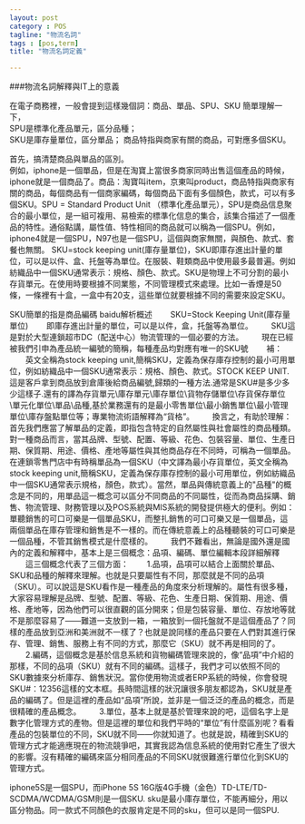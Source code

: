 ```yaml
---
layout: post
category : POS 
tagline: "物流名詞"
tags : [pos,term]
title: "物流名詞定義"

---
```


###物流名詞解釋與IT上的意義

在電子商務裡，一般會提到這樣幾個詞：商品、單品、SPU、SKU 簡單理解一下，  
SPU是標準化產品單元，區分品種；  
SKU是庫存量單位，區分單品；
商品特指與商家有關的商品，可對應多個SKU。  

首先，搞清楚商品與單品的區別。  
例如，iphone是一個單品，但是在淘寶上當很多商家同時出售這個產品的時候，iphone就是一個商品了。商品：淘寶叫item，京東叫product，商品特指與商家有關的商品，每個商品有一個商家編碼，每個商品下面有多個顏色，款式，可以有多個SKU。SPU = Standard Product Unit （標準化產品單元），SPU是商品信息聚合的最小單位，是一組可複用、易檢索的標準化信息的集合，該集合描述了一個產品的特性。通俗點講，屬性值、特性相同的商品就可以稱為一個SPU。例如，iphone4就是一個SPU，N97也是一個SPU，這個與商家無關，與顏色、款式、套餐也無關。 SKU=stock keeping unit(庫存量單位)，SKU即庫存進出計量的單位，可以是以件、盒、托盤等為單位。在服裝、鞋類商品中使用最多最普遍。例如紡織品中一個SKU通常表示：規格、顏色、款式。SKU是物理上不可分割的最小存貨單元。在使用時要根據不同業態，不同管理模式來處理。比如一香煙是50條，一條裡有十盒，一盒中有20支，這些單位就要根據不同的需要來設定SKU。

SKU簡單的指是商品編碼 baidu解析概述 　　SKU=Stock Keeping Unit(庫存量單位) 　　即庫存進出計量的單位，可以是以件，盒，托盤等為單位。 　　SKU這是對於大型連鎖超市DC（配送中心）物流管理的一個必要的方法。 　　現在已經被我們引申為產品統一編號的簡稱，每種產品均對應有唯一的SKU號 　　補： 　　英文全稱為stock keeping unit,簡稱SKU，定義為保存庫存控制的最小可用單位，例如紡織品中一個SKU通常表示：規格、顏色、款式。STOCK KEEP UNIT.這是客戶拿到商品放到倉庫後給商品編號,歸類的一種方法.通常是SKU#是多少多少這樣子.還有的譯為存貨單元\庫存單元\庫存單位\貨物存儲單位\存貨保存單位\單元化單位\單品\品種,基於業務還有的是最小零售單位\最小銷售單位\最小管理單位\庫存盤點單位等；專業物流術語解釋為“貨格”。 　　換言之，有助於理解：　　首先我們應當了解單品的定義，即指包含特定的自然屬性與社會屬性的商品種類。對一種商品而言，當其品牌、型號、配置、等級、花色、包裝容量、單位、生產日期、保質期、用途、價格、產地等屬性與其他商品存在不同時，可稱為一個單品。在連鎖零售門店中有時稱單品為一個SKU（中文譯為最小存貨單位，英文全稱為stock keeping unit,簡稱SKU，定義為保存庫存控制的最小可用單位，例如紡織品中一個SKU通常表示規格，顏色，款式）。當然，單品與傳統意義上的"品種"的概念是不同的，用單品這一概念可以區分不同商品的不同屬性，從而為商品採購、銷售、物流管理、財務管理以及POS系統與MIS系統的開發提供極大的便利。例如：單聽銷售的可口可樂是一個單品SKU，而整扎銷售的可口可樂又是一個單品，這兩個單品在庫存管理和銷售是不一樣的。而在傳統意義上的品種聽裝的可口可樂是一個品種，不管其銷售模式是什麼樣的。 　　我們不難看出，無論是國外還是國內的定義和解釋中，基本上是三個概念：品項、編碼、單位編輯本段詳細解釋 　　這三個概念代表了三個方面： 　　1.品項，品項可以結合上面關於單品、SKU和品種的解釋來理解。也就是只要屬性有不同，那麼就是不同的品項（SKU）。可以說這是SKU看作是一種產品的角度來分析理解的。屬性有很多種，大家容易理解是品牌、型號、配置、等級、花色、生產日期、保質期、用途、價格、產地等，因為他們可以很直觀的區分開來；但是包裝容量、單位、存放地等就不是那麼容易了——難道一支放到一箱，一箱放到一個托盤就不是這個產品了？同樣的產品放到亞洲和美洲就不一樣了？也就是說同樣的產品只要在人們對其進行保存、管理、銷售、服務上有不同的方式，那麼它（SKU）就不再是相同的了。 　　2.編碼，這個概念是基於信息系統和貨物編碼管理來說的，像“品項”中介紹的那樣，不同的品項（SKU）就有不同的編碼。這樣子，我們才可以依照不同的SKU數據來分析庫存、銷售狀況。當你使用物流或者ERP系統的時候，你會發現SKU#：12356這樣的文本框。長時間這樣的狀況讓很多朋友都認為，SKU就是產品的編碼了。但是這裡的產品如“品項”所說，並非是一個泛泛的產品的概念，而是很精確的產品概念。 　　3.單位，基本上就是基於管理來說的吧，這個名字上是數字化管理方式的產物。但是這裡的單位和我們平時的“單位”有什麼區別呢？看看產品的包裝單位的不同，SKU就不同——你就知道了。也就是說，精確到SKU的管理方式才能適應現在的物流競爭吧，其實我認為信息系統的使用對它產生了很大的影響。沒有精確的編碼來區分相同產品的不同SKU就很難進行單位化到SKU的管理方式。 


iphone5S是一個SPU，而iPhone 5S 16G版4G手機（金色）TD-LTE/TD-SCDMA/WCDMA/GSM則是一個SKU. 
sku是最小庫存單位，不能再細分 ​​，用以區分物品。同一款式不同顏色的衣服肯定是不同的sku，但可以是同一個SPU.
